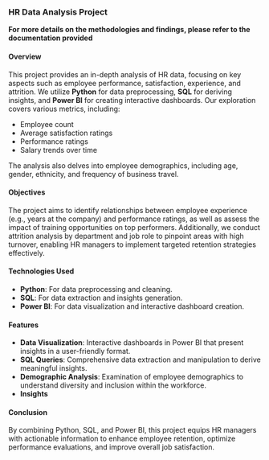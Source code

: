 ### HR Data Analysis Project
**For more details on the methodologies and findings, please refer to the documentation provided**

#### Overview

This project provides an in-depth analysis of HR data, focusing on key aspects such as employee performance, satisfaction, experience, and attrition. We utilize **Python** for data preprocessing, **SQL** for deriving insights, and **Power BI** for creating interactive dashboards. Our exploration covers various metrics, including:

- Employee count
- Average satisfaction ratings
- Performance ratings
- Salary trends over time

The analysis also delves into employee demographics, including age, gender, ethnicity, and frequency of business travel.

#### Objectives

The project aims to identify relationships between employee experience (e.g., years at the company) and performance ratings, as well as assess the impact of training opportunities on top performers. Additionally, we conduct attrition analysis by department and job role to pinpoint areas with high turnover, enabling HR managers to implement targeted retention strategies effectively.

#### Technologies Used

- **Python**: For data preprocessing and cleaning.
- **SQL**: For data extraction and insights generation.
- **Power BI**: For data visualization and interactive dashboard creation.

#### Features

- **Data Visualization**: Interactive dashboards in Power BI that present insights in a user-friendly format.
- **SQL Queries**: Comprehensive data extraction and manipulation to derive meaningful insights.
- **Demographic Analysis**: Examination of employee demographics to understand diversity and inclusion within the workforce.
- **Insights**

#### Conclusion

By combining Python, SQL, and Power BI, this project equips HR managers with actionable information to enhance employee retention, optimize performance evaluations, and improve overall job satisfaction.

